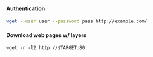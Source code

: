 #### Authentication
```bash
wget --user user --password pass http://example.com/
```
#### Download web pages w/ layers
```
wget -r -l2 http://$TARGET:80
```